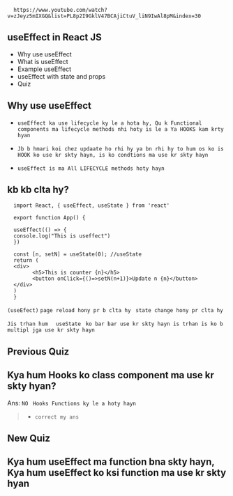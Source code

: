       https://www.youtube.com/watch?v=zJeyz5mIXGQ&list=PL8p2I9GklV47BCAjiCtuV_liN9IwAl8pM&index=30


##  useEffect in React JS
* Why use useEffect
* What is useEffect
* Example useEffect
* useEffect with state and props
* Quiz



## Why use useEffect
* `useEffect ka use lifecycle ky le a hota hy, Qu k Functional components ma lifecycle methods nhi hoty is le a Ya HOOKS kam krty hyan`
* `Jb b hmari koi chez updaate ho rhi hy ya bn rhi hy to hum os ko is HOOK ko use kr skty hayn, is ko condtions ma use kr skty hayn`

* `useEffect is ma All LIFECYCLE methods hoty hayn`
 



## kb kb clta hy?

      import React, { useEffect, useState } from 'react'

      export function App() { 

      useEffect(() => {
      console.log("This is useffect")
      })

      const [n, setN] = useState(0); //useState
      return (
      <div>
            <h5>This is counter {n}</h5>
            <button onClick={()=>setN(n+1)}>Update n {n}</button>
      </div>
      )
      }

 `(useEfect)` `page reload hony pr b clta hy ` `state change hony pr clta hy`


`Jis trhan hum  ` `useState` ` ko bar bar use kr skty hayn is trhan is ko b multipl jga use kr skty hayn`



##
## Previous Quiz
## Kya hum Hooks ko class component ma use kr skty hyan?
Ans: `NO` ` Hooks Functions ky le a hoty hayn`
>  * `correct my ans`  


## New Quiz
## Kya hum useEffect ma function bna skty hayn,  Kya hum useEffect ko ksi function ma use kr skty hyan


